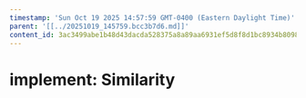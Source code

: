 ```yaml
---
timestamp: 'Sun Oct 19 2025 14:57:59 GMT-0400 (Eastern Daylight Time)'
parent: '[[../20251019_145759.bcc3b7d6.md]]'
content_id: 3ac3499abe1b48d43dacda528375a8a89aa6931ef5d8f8d1bc8934b8098f955e
---
```


# implement: Similarity
